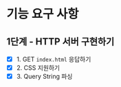 # 기능 요구 사항

## 1단계 - HTTP 서버 구현하기
- [x] 1\. GET `index.html` 응답하기
- [x] 2\. CSS 지원하기
- [x] 3\. Query String 파싱

